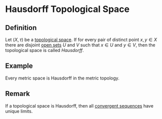 # Hausdorff Topological Space
## Definition
Let $\left(X, \tau\right)$ be a [topological space](topological_space). If for every pair of distinct point $x, y \in X$ there are disjoint [open sets](open_set) $U$ and $V$ such that $x \in U$ and $y \in V$, then the topological space is called *Hausdorff*.
## Example
Every metric space is Hausdorff in the metric topology.
## Remark
If a topological space is Hausdorff, then all [convergent sequences](convergent_sequence) have unique limits.
